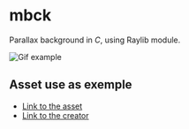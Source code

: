 # mbck

Parallax background in *C*, using Raylib module.

![Gif example](./exemple/example.gif)

## Asset use as exemple 

- [Link to the asset](https://free-game-assets.itch.io/free-sky-with-clouds-background-pixel-art-set)
- [Link to the creator](https://www.youtube.com/channel/UCW6u-uvdYt5ub0zsZDAHXKw)